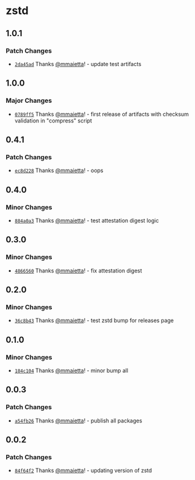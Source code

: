 # zstd

## 1.0.1

### Patch Changes

- [`2da45ad`](https://github.com/electron-userland/electron-builder-binaries/commit/2da45ade4b9d856620adff227dcfce48f2e5da09) Thanks [@mmaietta](https://github.com/mmaietta)! - update test artifacts

## 1.0.0

### Major Changes

- [`0789ff5`](https://github.com/electron-userland/electron-builder-binaries/commit/0789ff5fc0fddba7207935cc71459b4a697d28df) Thanks [@mmaietta](https://github.com/mmaietta)! - first release of artifacts with checksum validation in "compress" script

## 0.4.1

### Patch Changes

- [`ec8d228`](https://github.com/electron-userland/electron-builder-binaries/commit/ec8d22889993fe8b5c3cd619be5ecbaf06e6ef3a) Thanks [@mmaietta](https://github.com/mmaietta)! - oops

## 0.4.0

### Minor Changes

- [`884a0a3`](https://github.com/electron-userland/electron-builder-binaries/commit/884a0a34dad37691e2f4c751720ebe74f4be919c) Thanks [@mmaietta](https://github.com/mmaietta)! - test attestation digest logic

## 0.3.0

### Minor Changes

- [`4866560`](https://github.com/electron-userland/electron-builder-binaries/commit/4866560696e99450ad478647e122d68846f3258c) Thanks [@mmaietta](https://github.com/mmaietta)! - fix attestation digest

## 0.2.0

### Minor Changes

- [`36c8b43`](https://github.com/electron-userland/electron-builder-binaries/commit/36c8b43d8eaf3fa2f4562e72cd20664759b272ea) Thanks [@mmaietta](https://github.com/mmaietta)! - test zstd bump for releases page

## 0.1.0

### Minor Changes

- [`184c104`](https://github.com/electron-userland/electron-builder-binaries/commit/184c1042da36468d3b320dad1cdc2dfe3f3057b5) Thanks [@mmaietta](https://github.com/mmaietta)! - minor bump all

## 0.0.3

### Patch Changes

- [`a54fb26`](https://github.com/electron-userland/electron-builder-binaries/commit/a54fb267a8d3347c7970910b95d89183ac0dba90) Thanks [@mmaietta](https://github.com/mmaietta)! - publish all packages

## 0.0.2

### Patch Changes

- [`84f64f2`](https://github.com/electron-userland/electron-builder-binaries/commit/84f64f23efe4e39f4eacaa0c36a98c54679a4690) Thanks [@mmaietta](https://github.com/mmaietta)! - updating version of zstd
